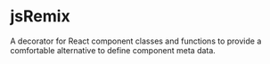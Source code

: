 # jsRemix

A decorator for React component classes and functions to provide a comfortable
alternative to define component meta data.
